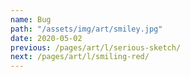 ```yaml
---
name: Bug
path: "/assets/img/art/smiley.jpg"
date: 2020-05-02
previous: /pages/art/l/serious-sketch/
next: /pages/art/l/smiling-red/
---
```

